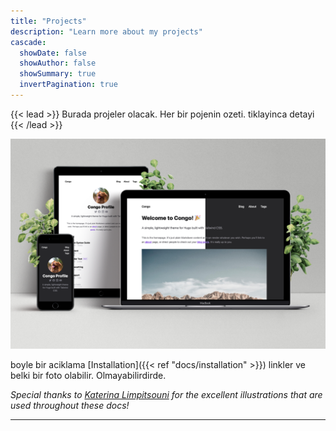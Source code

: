 ```yaml
---
title: "Projects"
description: "Learn more about my projects"
cascade:
  showDate: false
  showAuthor: false
  showSummary: true
  invertPagination: true
---
```


{{< lead >}}
Burada projeler olacak. Her bir pojenin ozeti. tiklayinca detayi
{{< /lead >}}

![Screenshots of Congo on an iPhone, iPad and MacBook](screenshot.png)

boyle bir aciklama [Installation]({{< ref "docs/installation" >}}) linkler ve belki bir foto olabilir. Olmayabilirdirde. 

_Special thanks to [Katerina Limpitsouni](https://ninalimpi.com) for the excellent illustrations that are used throughout these docs!_

---
